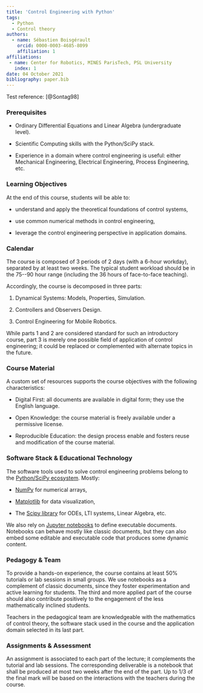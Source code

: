 ```yaml
---
title: 'Control Engineering with Python'
tags:
  - Python
  - Control theory
authors:
  - name: Sébastien Boisgérault
    orcid: 0000-0003-4685-8099
    affiliation: 1
affiliations:
 - name: Center for Robotics, MINES ParisTech, PSL University
   index: 1
date: 04 October 2021
bibliography: paper.bib
---
```


Test reference: [@Sontag98]

### Prerequisites

  - Ordinary Differential Equations and Linear Algebra
    (undergraduate level).

  - Scientific Computing skills with the Python/SciPy stack.

  - Experience in a domain where control engineering is useful:
    either Mechanical Engineering, 
    Electrical Engineering, Process Engineering, etc. 

### Learning Objectives

At the end of this course, students will be able to:

  - understand and apply the theoretical foundations of control systems,

  - use common numerical methods in control engineering,

  - leverage the control engineering perspective in application domains.

### Calendar

The course is composed of 3 periods of 2 days (with a 6-hour workday), 
separated by at least two weeks. The typical student workload should be
in the 75--90 hour range (including the 36 hours of face-to-face teaching).

Accordingly, the course is decomposed in three parts:

 1. Dynamical Systems: Models, Properties, Simulation.

 2. Controllers and Observers Design.

 3. Control Engineering for Mobile Robotics.

While parts 1 and 2 are considered standard for such an introductory course, 
part 3 is merely one possible field of application of control engineering; 
it could be replaced or complemented with alternate topics in the future.

### Course Material

A custom set of resources supports the course objectives 
with the following characteristics:

  - Digital First: all documents are available in digital form;
    they use the English language.

  - Open Knowledge: the course material is
    freely available under a permissive license.

  - Reproducible Education: the design process 
    enable and fosters reuse and modification 
    of the course material.

### Software Stack & Educational Technology

The software tools used to solve control engineering problems
belong to the [Python/SciPy ecosystem](https://www.scipy.org/). 
Mostly:

  - [NumPy](http://www.numpy.org/) for numerical arrays,

  - [Matplotlib](https://matplotlib.org/) for data visualization,

  - The [Scipy library](http://scipy.github.io/devdocs/) for
    ODEs, LTI systems, Linear Algebra, etc.

We also rely on [Jupyter notebooks](http://jupyter.org/) to define
executable documents. Notebooks can behave mostly like classic documents,
but they can also embed some editable and executable code that produces 
some dynamic content. 

### Pedagogy & Team

To provide a hands-on experience, the course contains 
at least 50% tutorials or lab sessions in small groups.
We use notebooks as a complement of classic documents, since they
foster experimentation and active learning for students.
The third and more applied part of the course should also 
contribute positively to the engagement of the less mathematically 
inclined students.

Teachers in the pedagogical team are knowledgeable 
with the mathematics of control theory, 
the software stack used in the course 
and the application domain selected in its last part. 

### Assignments & Assessment

An assignment is associated to each part of the lecture; 
it complements the tutorial and lab sessions.
The corresponding deliverable is a notebook that shall
be produced at most two weeks after the end of the part.
Up to 1/3 of the final mark will be based on the 
interactions with the teachers during the course.

